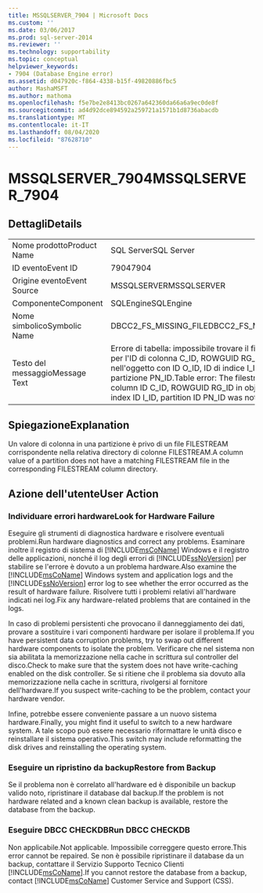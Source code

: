 ```yaml
---
title: MSSQLSERVER_7904 | Microsoft Docs
ms.custom: ''
ms.date: 03/06/2017
ms.prod: sql-server-2014
ms.reviewer: ''
ms.technology: supportability
ms.topic: conceptual
helpviewer_keywords:
- 7904 (Database Engine error)
ms.assetid: d047920c-f864-4338-b15f-49820886fbc5
author: MashaMSFT
ms.author: mathoma
ms.openlocfilehash: f5e7be2e8413bc0267a642360da66a6a9ec0de8f
ms.sourcegitcommit: ad4d92dce894592a259721a1571b1d8736abacdb
ms.translationtype: MT
ms.contentlocale: it-IT
ms.lasthandoff: 08/04/2020
ms.locfileid: "87628710"
---
```

# <a name="mssqlserver_7904"></a><span data-ttu-id="bb1b5-102">MSSQLSERVER_7904</span><span class="sxs-lookup"><span data-stu-id="bb1b5-102">MSSQLSERVER_7904</span></span>
    
## <a name="details"></a><span data-ttu-id="bb1b5-103">Dettagli</span><span class="sxs-lookup"><span data-stu-id="bb1b5-103">Details</span></span>  
  
|||  
|-|-|  
|<span data-ttu-id="bb1b5-104">Nome prodotto</span><span class="sxs-lookup"><span data-stu-id="bb1b5-104">Product Name</span></span>|<span data-ttu-id="bb1b5-105">SQL Server</span><span class="sxs-lookup"><span data-stu-id="bb1b5-105">SQL Server</span></span>|  
|<span data-ttu-id="bb1b5-106">ID evento</span><span class="sxs-lookup"><span data-stu-id="bb1b5-106">Event ID</span></span>|<span data-ttu-id="bb1b5-107">7904</span><span class="sxs-lookup"><span data-stu-id="bb1b5-107">7904</span></span>|  
|<span data-ttu-id="bb1b5-108">Origine evento</span><span class="sxs-lookup"><span data-stu-id="bb1b5-108">Event Source</span></span>|<span data-ttu-id="bb1b5-109">MSSQLSERVER</span><span class="sxs-lookup"><span data-stu-id="bb1b5-109">MSSQLSERVER</span></span>|  
|<span data-ttu-id="bb1b5-110">Componente</span><span class="sxs-lookup"><span data-stu-id="bb1b5-110">Component</span></span>|<span data-ttu-id="bb1b5-111">SQLEngine</span><span class="sxs-lookup"><span data-stu-id="bb1b5-111">SQLEngine</span></span>|  
|<span data-ttu-id="bb1b5-112">Nome simbolico</span><span class="sxs-lookup"><span data-stu-id="bb1b5-112">Symbolic Name</span></span>|<span data-ttu-id="bb1b5-113">DBCC2_FS_MISSING_FILE</span><span class="sxs-lookup"><span data-stu-id="bb1b5-113">DBCC2_FS_MISSING_FILE</span></span>|  
|<span data-ttu-id="bb1b5-114">Testo del messaggio</span><span class="sxs-lookup"><span data-stu-id="bb1b5-114">Message Text</span></span>|<span data-ttu-id="bb1b5-115">Errore di tabella: impossibile trovare il file FileStream per l'ID di colonna C_ID, ROWGUID RG_ID, nell'oggetto con ID O_ID, ID di indice I_ID, ID di partizione PN_ID.</span><span class="sxs-lookup"><span data-stu-id="bb1b5-115">Table error: The filestream file for column ID C_ID, ROWGUID RG_ID in object ID O_ID, index ID I_ID, partition ID PN_ID was not found.</span></span>|  
  
## <a name="explanation"></a><span data-ttu-id="bb1b5-116">Spiegazione</span><span class="sxs-lookup"><span data-stu-id="bb1b5-116">Explanation</span></span>  
 <span data-ttu-id="bb1b5-117">Un valore di colonna in una partizione è privo di un file FILESTREAM corrispondente nella relativa directory di colonne FILESTREAM.</span><span class="sxs-lookup"><span data-stu-id="bb1b5-117">A column value of a partition does not have a matching FILESTREAM file in the corresponding FILESTREAM column directory.</span></span>  
  
## <a name="user-action"></a><span data-ttu-id="bb1b5-118">Azione dell'utente</span><span class="sxs-lookup"><span data-stu-id="bb1b5-118">User Action</span></span>  
  
### <a name="look-for-hardware-failure"></a><span data-ttu-id="bb1b5-119">Individuare errori hardware</span><span class="sxs-lookup"><span data-stu-id="bb1b5-119">Look for Hardware Failure</span></span>  
 <span data-ttu-id="bb1b5-120">Eseguire gli strumenti di diagnostica hardware e risolvere eventuali problemi.</span><span class="sxs-lookup"><span data-stu-id="bb1b5-120">Run hardware diagnostics and correct any problems.</span></span> <span data-ttu-id="bb1b5-121">Esaminare inoltre il registro di sistema di [!INCLUDE[msCoName](../../includes/msconame-md.md)] Windows e il registro delle applicazioni, nonché il log degli errori di [!INCLUDE[ssNoVersion](../../includes/ssnoversion-md.md)] per stabilire se l'errore è dovuto a un problema hardware.</span><span class="sxs-lookup"><span data-stu-id="bb1b5-121">Also examine the [!INCLUDE[msCoName](../../includes/msconame-md.md)] Windows system and application logs and the [!INCLUDE[ssNoVersion](../../includes/ssnoversion-md.md)] error log to see whether the error occurred as the result of hardware failure.</span></span> <span data-ttu-id="bb1b5-122">Risolvere tutti i problemi relativi all'hardware indicati nei log.</span><span class="sxs-lookup"><span data-stu-id="bb1b5-122">Fix any hardware-related problems that are contained in the logs.</span></span>  
  
 <span data-ttu-id="bb1b5-123">In caso di problemi persistenti che provocano il danneggiamento dei dati, provare a sostituire i vari componenti hardware per isolare il problema.</span><span class="sxs-lookup"><span data-stu-id="bb1b5-123">If you have persistent data corruption problems, try to swap out different hardware components to isolate the problem.</span></span> <span data-ttu-id="bb1b5-124">Verificare che nel sistema non sia abilitata la memorizzazione nella cache in scrittura sul controller del disco.</span><span class="sxs-lookup"><span data-stu-id="bb1b5-124">Check to make sure that the system does not have write-caching enabled on the disk controller.</span></span> <span data-ttu-id="bb1b5-125">Se si ritiene che il problema sia dovuto alla memorizzazione nella cache in scrittura, rivolgersi al fornitore dell'hardware.</span><span class="sxs-lookup"><span data-stu-id="bb1b5-125">If you suspect write-caching to be the problem, contact your hardware vendor.</span></span>  
  
 <span data-ttu-id="bb1b5-126">Infine, potrebbe essere conveniente passare a un nuovo sistema hardware.</span><span class="sxs-lookup"><span data-stu-id="bb1b5-126">Finally, you might find it useful to switch to a new hardware system.</span></span> <span data-ttu-id="bb1b5-127">A tale scopo può essere necessario riformattare le unità disco e reinstallare il sistema operativo.</span><span class="sxs-lookup"><span data-stu-id="bb1b5-127">This switch may include reformatting the disk drives and reinstalling the operating system.</span></span>  
  
### <a name="restore-from-backup"></a><span data-ttu-id="bb1b5-128">Eseguire un ripristino da backup</span><span class="sxs-lookup"><span data-stu-id="bb1b5-128">Restore from Backup</span></span>  
 <span data-ttu-id="bb1b5-129">Se il problema non è correlato all'hardware ed è disponibile un backup valido noto, ripristinare il database dal backup.</span><span class="sxs-lookup"><span data-stu-id="bb1b5-129">If the problem is not hardware related and a known clean backup is available, restore the database from the backup.</span></span>  
  
### <a name="run-dbcc-checkdb"></a><span data-ttu-id="bb1b5-130">Eseguire DBCC CHECKDB</span><span class="sxs-lookup"><span data-stu-id="bb1b5-130">Run DBCC CHECKDB</span></span>  
 <span data-ttu-id="bb1b5-131">Non applicabile.</span><span class="sxs-lookup"><span data-stu-id="bb1b5-131">Not applicable.</span></span> <span data-ttu-id="bb1b5-132">Impossibile correggere questo errore.</span><span class="sxs-lookup"><span data-stu-id="bb1b5-132">This error cannot be repaired.</span></span> <span data-ttu-id="bb1b5-133">Se non è possibile ripristinare il database da un backup, contattare il Servizio Supporto Tecnico Clienti [!INCLUDE[msCoName](../../includes/msconame-md.md)].</span><span class="sxs-lookup"><span data-stu-id="bb1b5-133">If you cannot restore the database from a backup, contact [!INCLUDE[msCoName](../../includes/msconame-md.md)] Customer Service and Support (CSS).</span></span>  
  
  
